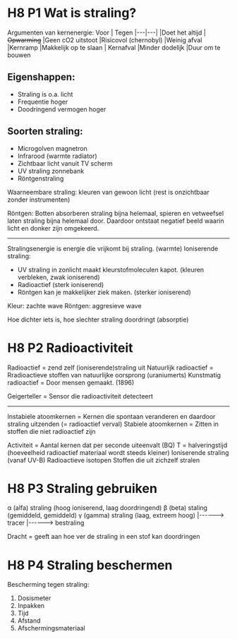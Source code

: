 # H8 P1 Wat is straling?
Argumenten van kernenergie:
Voor  | Tegen
|---|---|
|Doet het altijd  | ~~Opwarming~~
|Geen cO2 uitstoot  |Risicovol (chernobyl)
|Weinig afval |Kernramp
|Makkelijk op te slaan | Kernafval
|Minder dodelijk |Duur om te bouwen

## Eigenshappen:
- Straling is o.a. licht
- Frequentie hoger
- Doodringend vermogen hoger

## Soorten straling:
- Microgolven magnetron
- Infrarood (warmte radiator)
- Zichtbaar licht vanuit TV scherm
- UV straling zonnebank
- Röntgenstraling

Waarneembare straling: kleuren van gewoon licht (rest is onzichtbaar zonder instrumenten)

Röntgen: Botten absorberen straling bijna helemaal, spieren en vetweefsel laten straling bijna helemaal door. Daardoor ontstaat negatief beeld waarin licht en donker zijn omgekeerd.

---
Stralingsenergie is energie die vrijkomt bij straling. (warmte)
Ioniserende straling:
- UV straling in zonlicht maakt kleurstofmoleculen kapot. (kleuren verbleken, zwak ioniserend)
- Radioactief (sterk ioniserend)
- Röntgen kan je makkelijker ziek maken. (sterker ioniserend)

Kleur: zachte wave
Röntgen: aggresieve wave

Hoe dichter iets is, hoe slechter straling doordringt (absorptie)

# H8 P2 Radioactiviteit
Radioactief = zend zelf (ioniserende)straling uit
Natuurlijk radioactief = Rradioactieve stoffen van natuurlijke oorsprong (uraniumerts)
Kunstmatig radioactief = Door mensen gemaakt. (1896)

Geigerteller = Sensor die radioactiviteit detecteert

---
Instabiele atoomkernen = Kernen die spontaan veranderen en daardoor straling uitzenden (= radioactief verval)
Stabiele atoomkernen = Zitten in stoffen die niet radioactief zijn

Activiteit = Aantal kernen dat per seconde uiteenvalt (BQ)
T = halveringstijd (hoeveelheid radioactief materiaal wordt steeds kleiner)
Ioniserende straling (vanaf UV-B)
Radioactieve isotopen
Stoffen die uit zichzelf stralen

# H8 P3 Straling gebruiken
α (alfa) straling (hoog ioniserend, laag doordringend)
β (beta) staling (gemiddeld, gemiddeld)
γ (gamma) straling (laag, extreem hoog)
|------> tracer
|------> bestraling

Dracht = geeft aan hoe ver de straling in een stof kan doordringen

# H8 P4 Straling beschermen
Bescherming tegen straling:
1. Dosismeter
2. Inpakken
3. Tijd
4. Afstand
5. Afschermingsmateriaal


<!--stackedit_data:
eyJoaXN0b3J5IjpbMTY1NTc3OTAwMCwxMzI1MjgzMTQzLC0xNz
QwMjQ1MDk1LC03OTU4Njg3NDMsMTYwMzA0ODg3OCwxMjc5NjM0
MzczLC0xMTY2NTU3MzAxLDE1MzgwOTQ2MywtODg1Nzc0OTY3LC
0xMTc5NDU3MDA5LC00MDQ0ODE5NzQsLTE3NDUyOTk5NzMsMTYy
NjQ4OTUyLC0xMjI4NDQ2MDA4LDUxMTQxNTIyLC0xNjY0Mjk4NT
EzLDMwMzA3Mzk4NSwtMTA2Nzc2ODYzOV19
-->
